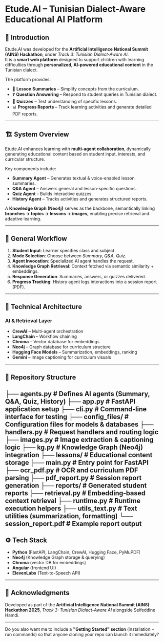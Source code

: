 # Etude.AI – Tunisian Dialect-Aware Educational AI Platform

## 📌 Introduction  
Etude.AI was developed for the **Artificial Intelligence National Summit (AINS) Hackathon**, under *Track 3: Tunisian Dialect-Aware AI*.  
It is a **smart web platform** designed to support children with learning difficulties through **personalized, AI-powered educational content** in the Tunisian dialect.  

The platform provides:  
- 📖 **Lesson Summaries** – Simplify concepts from the curriculum.  
- ❓ **Question Answering** – Respond to student queries in Tunisian dialect.  
- 📝 **Quizzes** – Test understanding of specific lessons.  
- 📊 **Progress Reports** – Track learning activities and generate detailed PDF reports.  

---

## 🏗 System Overview  
Etude.AI enhances learning with **multi-agent collaboration**, dynamically generating educational content based on student input, interests, and curricular structure.  

Key components include:  
- **Summary Agent** – Generates textual & voice-enabled lesson summaries.  
- **Q&A Agent** – Answers general and lesson-specific questions.  
- **Quiz Agent** – Builds interactive quizzes.  
- **History Agent** – Tracks activities and generates structured reports.  

A **Knowledge Graph (Neo4j)** serves as the backbone, semantically linking **branches → topics → lessons → images**, enabling precise retrieval and adaptive learning.

---

## 🔄 General Workflow  
1. **Student Input**: Learner specifies class and subject.  
2. **Mode Selection**: Choose between *Summary, Q&A, Quiz*.  
3. **Agent Invocation**: Specialized AI agent handles the request.  
4. **Knowledge Graph Retrieval**: Context fetched via semantic similarity + embeddings.  
5. **Response Generation**: Summaries, answers, or quizzes delivered.  
6. **Progress Tracking**: History agent logs interactions into a session report (PDF).  

---

## 🧠 Technical Architecture  

### AI & Retrieval Layer
- **CrewAI** – Multi-agent orchestration  
- **LangChain** – Workflow chaining  
- **Chroma** – Vector database for embeddings  
- **Neo4j** – Graph database for curriculum structure  
- **Hugging Face Models** – Summarization, embeddings, ranking  
- **Gemini** – Image captioning for curriculum visuals  
---

## 📂 Repository Structure  


├── agents.py          # Defines AI agents (Summary, Q\&A, Quiz, History)
├── app.py             # FastAPI application setup
├── cli.py             # Command-line interface for testing
├── config\_files/      # Configuration files for models & databases
├── handlers.py        # Request handlers and routing logic
├── images.py          # Image extraction & captioning logic
├── kg.py              # Knowledge Graph (Neo4j) integration
├── lessons/           # Educational content storage
├── main.py            # Entry point for FastAPI
├── ocr\_pdf.py         # OCR and curriculum PDF parsing
├── pdf\_report.py      # Session report generation
├── reports/           # Generated student reports
├── retrieval.py       # Embedding-based context retrieval
├── runtime.py         # Runtime execution helpers
├── utils\_text.py      # Text utilities (summarization, formatting)
└── session\_report.pdf # Example report output
---

## ⚙️ Tech Stack

* **Python** (FastAPI, LangChain, CrewAI, Hugging Face, PyMuPDF)
* **Neo4j** (Knowledge Graph storage & querying)
* **Chroma** (vector DB for embeddings)
* **Angular** (frontend UI)
* **ElevenLabs** (Text-to-Speech API)

---

## 📌 Acknowledgments

Developed as part of the **Artificial Intelligence National Summit (AINS) Hackathon 2025**, *Track 3: Tunisian Dialect-Aware AI* alongside Seifeddine Hamdi.


---

Do you also want me to include a **"Getting Started" section** (installation + run commands) so that anyone cloning your repo can launch it immediately?
```
